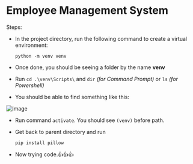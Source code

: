 # Employee Management System

Steps:

- In the project directory, run the following command to create a virtual environment:

    ```python -m venv venv```

- Once done, you should be seeing a folder by the name **venv**

- Run ```cd .\venv\Scripts\``` and ```dir``` *(for Command Prompt)* or ```ls``` *(for Powershell)*

- You should be able to find something like this:

![image](https://user-images.githubusercontent.com/53931676/193113279-c66b47fb-7de1-4f79-ad41-7d9a4220db68.png)

- Run command ```activate```. You should see ```(venv)``` before path.

- Get back to parent directory and run

    ```pip install pillow```

- Now trying code.👍👍👍